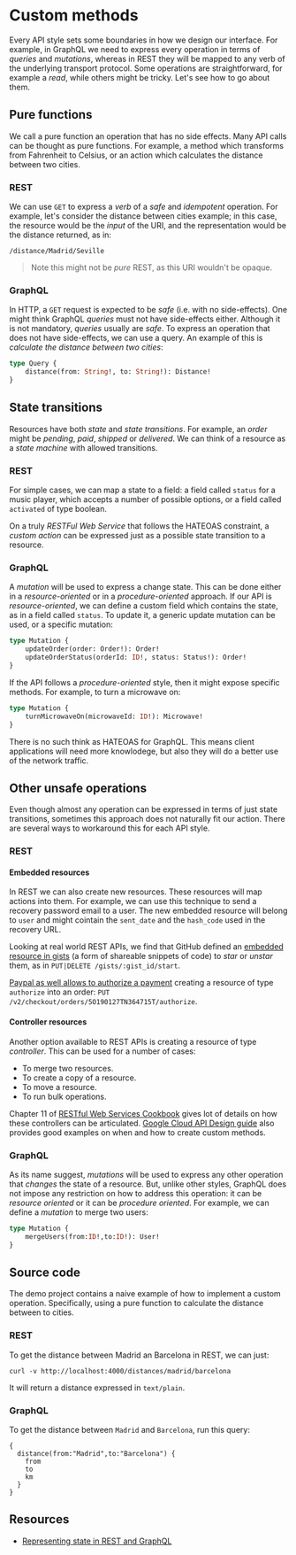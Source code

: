 # Custom methods

Every API style sets some boundaries in how we design our interface. For example, in GraphQL we need to express every operation in terms of _queries_ and _mutations_, whereas in REST they will be mapped to any verb of the underlying transport protocol. Some operations are straightforward, for example a _read_, while others might be tricky. Let's see how to go about them.

## Pure functions
We call a pure function an operation that has no side effects. Many API calls can be thought as pure functions. For example, a method which transforms from Fahrenheit to Celsius, or an action which calculates the distance between two cities.

### REST
We can use `GET` to express a _verb_ of a _safe_ and _idempotent_ operation. For example, let's consider the distance between cities example; in this case, the resource would be the _input_ of the URI, and the representation would be the distance returned, as in:

```/distance/Madrid/Seville```

> Note this might not be _pure_ REST, as this URI wouldn't be opaque.

### GraphQL
In HTTP, a `GET` request is expected to be _safe_ (i.e. with no side-effects). One might think GraphQL _queries_ must not have side-effects either. Although it is not mandatory, _queries_ usually are _safe_. To express an operation that does not have side-effects, we can use a query. An example of this is _calculate the distance between two cities_:

```graphql
type Query {
    distance(from: String!, to: String!): Distance!
}
```

## State transitions
Resources have both _state_ and _state transitions_. For example, an _order_ might be _pending_, _paid_, _shipped_ or _delivered_. We can think of a resource as a _state machine_ with allowed transitions.

### REST
For simple cases, we can map a state to a field: a field called `status` for a music player, which accepts a number of possible options, or a field called `activated` of type boolean.

On a truly _RESTFul Web Service_ that follows the HATEOAS constraint, a _custom action_ can be expressed just as a possible state transition to a resource.

### GraphQL
A _mutation_ will be used to express a change state. This can be done either in a _resource-oriented_ or in a _procedure-oriented_ approach. If our API is _resource-oriented_, we can define a custom field which contains the state, as in a field called `status`. To update it, a generic update mutation can be used, or a specific mutation:

```graphql
type Mutation {
    updateOrder(order: Order!): Order!
    updateOrderStatus(orderId: ID!, status: Status!): Order!
}
```

If the API follows a _procedure-oriented_ style, then it might expose specific methods. For example, to turn a microwave on:

```graphql
type Mutation {
    turnMicrowaveOn(microwaveId: ID!): Microwave!
}
```

There is no such think as HATEOAS for GraphQL. This means client applications will need more knowlodege, but also they will do a better use of the network traffic.

## Other unsafe operations
Even though almost any operation can be expressed in terms of just state transitions, sometimes this approach does not naturally fit our action. There are several ways to workaround this for each API style.

### REST
#### Embedded resources
In REST we can also create new resources. These resources will map actions into them. For example, we can use this technique to send a recovery password email to a user. The new embedded resource will belong to `user` and might cointain the `sent_date` and the `hash_code` used in the recovery URL.

Looking at real world REST APIs, we find that GitHub defined an [embedded resource in gists][GitHub embedded resources to star gists] (a form of shareable snippets of code) to _star_ or _unstar_ them, as in `PUT|DELETE /gists/:gist_id/start`.

[Paypal as well allows to authorize a payment][Paypal embedded resources to authorize payments] creating a resource of type `authorize` into an order: `PUT /v2/checkout/orders/5O190127TN364715T/authorize`.

#### Controller resources
Another option available to REST APIs is creating a resource of type _controller_. This can be used for a number of cases:

* To merge two resources.
* To create a copy of a resource.
* To move a resource.
* To run bulk operations.

Chapter 11 of [RESTful Web Services Cookbook] gives lot of details on how these controllers can be articulated. [Google Cloud API Design guide][] also provides good examples on when and how to create custom methods.

### GraphQL
As its name suggest, _mutations_ will be used to express any other operation that _changes_ the state of a resource. But, unlike other styles, GraphQL does not impose any restriction on how to address this operation: it can be _resource oriented_ or it can be _procedure oriented_. For example, we can define a _mutation_ to merge two users:

```graphql
type Mutation {
    mergeUsers(from:ID!,to:ID!): User!
}
```

## Source code
The demo project contains a naive example of how to implement a custom operation. Specifically, using a pure function to calculate the distance between to cities.

### REST
To get the distance between Madrid an Barcelona in REST, we can just:

```
curl -v http://localhost:4000/distances/madrid/barcelona
```

It will return a distance expressed in `text/plain`.

### GraphQL
To get the distance between `Madrid` and `Barcelona`, run this query:

```
{
  distance(from:"Madrid",to:"Barcelona") {
    from
    to
    km
  }
}
```

## Resources
* [Representing state in REST and GraphQL](https://apisyouwonthate.com/blog/representing-state-in-rest-and-graphql)

[GitHub embedded resources to star gists]: https://developer.github.com/v3/gists/#star-a-gist
[Paypal embedded resources to authorize payments]: https://developer.paypal.com/docs/api/orders/v2/#orders_authorize
[RESTful Web Services Cookbook]: https://learning.oreilly.com/library/view/restful-web-services/9780596809140/
[Google Cloud API Design guide]: https://cloud.google.com/apis/design/custom_methods
